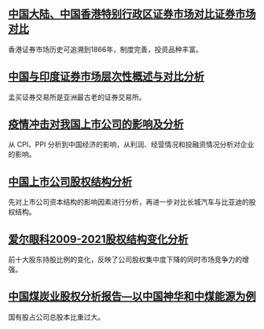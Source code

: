 ## [中国大陆、中国香港特别行政区证券市场对比证券市场对比](https://mp.weixin.qq.com/s/CnrEaF2m0w_RfUxQ4iQ6BQ)
香港证券市场历史可追溯到1866年，制度完善，投资品种丰富。

## [中国与印度证券市场层次性概述与对比分析](https://mp.weixin.qq.com/s/-FmP2AqbEblyXrd3Eccj8w)
孟买证券交易所是亚洲最古老的证券交易所。

## [疫情冲击对我国上市公司的影响及分析](https://mp.weixin.qq.com/s/PE999WKmBCCXntiSNEEPyA)
从 CPI、PPI 分析到中国经济的影响，从利润、经营情况和投融资情况分析对企业的影响。

## [中国上市公司股权结构分析](https://mp.weixin.qq.com/s/Ro9IQHbO4gUDwf4EfN-FSg)
先对上市公司资本结构的影响因素进行分析，再进一步对比长城汽车与比亚迪的股权结构。

## [爱尔眼科2009-2021股权结构变化分析](https://mp.weixin.qq.com/s/Lb0woSzPaKCQhPIwnbu2sQ)
前十大股东持股比例的变化，反映了公司股权集中度下降的同时市场竞争力的增强。

## [中国煤炭业股权分析报告—以中国神华和中煤能源为例](https://mp.weixin.qq.com/s/MUjRQMBEAO4d-BQvGAoGjw)
国有股占公司总股本比重过大。